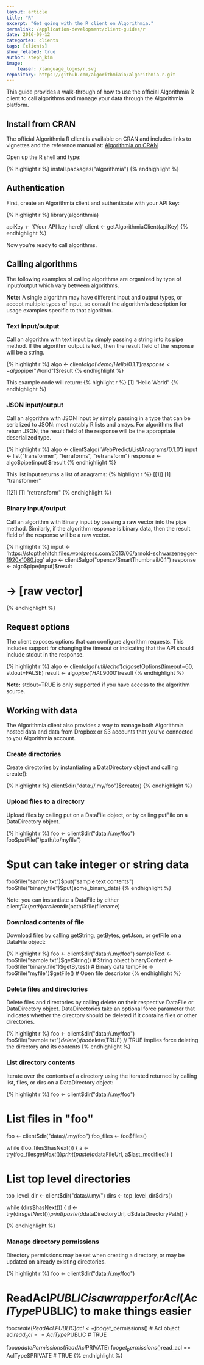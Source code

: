 ```yaml
---
layout: article
title: "R"
excerpt: "Get going with the R client on Algorithmia."
permalink: /application-development/client-guides/r
date: 2016-09-12
categories: clients
tags: [clients]
show_related: true
author: steph_kim
image:
    teaser: /language_logos/r.svg
repository: https://github.com/algorithmiaio/algorithmia-r.git
---
```


This guide provides a walk-through of how to use the official Algorithmia R client to call algorithms and manage your data through the Algorithmia platform.


## Install from CRAN

The official Algorithmia R client is available on CRAN and includes links to vignettes and the reference manual at: <a href="https://cran.r-project.org/web/packages/algorithmia/index.html">Algorithmia on CRAN</a>

Open up the R shell and type:

{% highlight r %}
install.packages("algorithmia")
{% endhighlight %}

## Authentication

First, create an Algorithmia client and authenticate with your API key:

{% highlight r %}
library(algorithmia)

apiKey <- '{Your API key here}'
client <- getAlgorithmiaClient(apiKey)
{% endhighlight %}

Now you’re ready to call algorithms.

## Calling algorithms

The following examples of calling algorithms are organized by type of input/output which vary between algorithms.

**Note:** A single algorithm may have different input and output types, or accept multiple types of input, so consult the algorithm’s description for usage examples specific to that algorithm.

### Text input/output

Call an algorithm with text input by simply passing a string into its pipe method. If the algorithm output is text, then the result field of the response will be a string.

{% highlight r %}
algo <- client$algo('demo/Hello/0.1.1')
response <- algo$pipe("World")$result
{% endhighlight %}

This example code will return:
{% highlight r %}
[1] "Hello World"
{% endhighlight %}

### JSON input/output

Call an algorithm with JSON input by simply passing in a type that can be serialized to JSON: most notably R lists and arrays. For algorithms that return JSON, the result field of the response will be the appropriate deserialized type.

{% highlight r %}
algo <- client$algo('WebPredict/ListAnagrams/0.1.0')
input <- list("transformer", "terraforms", "retransform")
response <- algo$pipe(input)$result
{% endhighlight %}

This list input returns a list of anagrams:
{% highlight r %}
[[1]]
[1] "transformer"

[[2]]
[1] "retransform"
{% endhighlight %}

### Binary input/output

Call an algorithm with Binary input by passing a raw vector into the pipe method. Similarly, if the algorithm response is binary data, then the result field of the response will be a raw vector.

{% highlight r %}
input <- 'https://stopthehitch.files.wordpress.com/2013/06/arnold-schwarzenegger-1920x1080.jpg'
algo <- client$algo("opencv/SmartThumbnail/0.1")
response <- algo$pipe(input)$result
# -> [raw vector]
{% endhighlight %}

## Request options

The client exposes options that can configure algorithm requests. This includes support for changing the timeout or indicating that the API should include stdout in the response.

{% highlight r %}
algo <- client$algo('util/echo')
algo$setOptions(timeout=60, stdout=FALSE)
result <- algo$pipe('HAL 9000')$result
{% endhighlight %}

**Note:** stdout=TRUE is only supported if you have access to the algorithm source.

## Working with data

The Algorithmia client also provides a way to manage both Algorithmia hosted data and data from Dropbox or S3 accounts that you’ve connected to you Algorithmia account.

### Create directories

Create directories by instantiating a DataDirectory object and calling create():

{% highlight r %}
client$dir("data://.my/foo")$create()
{% endhighlight %}

### Upload files to a directory

Upload files by calling put on a DataFile object, or by calling putFile on a DataDirectory object.

{% highlight r %}
foo <- client$dir("data://.my/foo")
foo$putFile("/path/to/myfile")
# $put can take integer or string data
foo$file("sample.txt")$put("sample text contents")
foo$file("binary_file")$put(some_binary_data)
{% endhighlight %}

Note: you can instantiate a DataFile by either client$file(path) or client$dir(path)$file(filename)

### Download contents of file

Download files by calling getString, getBytes, getJson, or getFile on a DataFile object:

{% highlight r %}
foo <- client$dir("data://.my/foo")
sampleText <- foo$file("sample.txt")$getString()  # String object
binaryContent <- foo$file("binary_file")$getBytes()  # Binary data
tempFile <- foo$file("myfile")$getFile()   # Open file descriptor
{% endhighlight %}

### Delete files and directories

Delete files and directories by calling delete on their respective DataFile or DataDirectory object. DataDirectories take an optional force parameter that indicates whether the directory should be deleted if it contains files or other directories.

{% highlight r %}
foo <- client$dir("data://.my/foo")
foo$file("sample.txt")$delete()
foo$delete(TRUE) // TRUE implies force deleting the directory and its contents
{% endhighlight %}

### List directory contents

Iterate over the contents of a directory using the iterated returned by calling list, files, or dirs on a DataDirectory object:

{% highlight r %}
foo <- client$dir("data://.my/foo")

# List files in "foo"
foo <- client$dir("data://.my/foo")
foo_files <- foo$files()

while (foo_files$hasNext()) {
  a <- try(foo_files$getNext())
  print(paste(a$dataFileUrl, a$last_modified))
}

# List top level directories
top_level_dir <- client$dir("data://.my/")
dirs <- top_level_dir$dirs()

while (dirs$hasNext()) {
  d <- try(dirs$getNext())
  print(paste(d$dataDirectoryUrl, d$dataDirectoryPath))
}

{% endhighlight %}

### Manage directory permissions

Directory permissions may be set when creating a directory, or may be updated on already existing directories.

{% highlight r %}
foo <- client$dir("data://.my/foo")
# ReadAcl$PUBLIC is a wrapper for Acl(AclType$PUBLIC) to make things easier
foo$create(ReadAcl.PUBLIC)
acl <- foo$get_permissions()  # Acl object
acl$read_acl == AclType$PUBLIC  # TRUE

foo$updatePermissions(ReadAcl$PRIVATE)
foo$get_permissions()$read_acl == AclType$PRIVATE # TRUE
{% endhighlight %}
